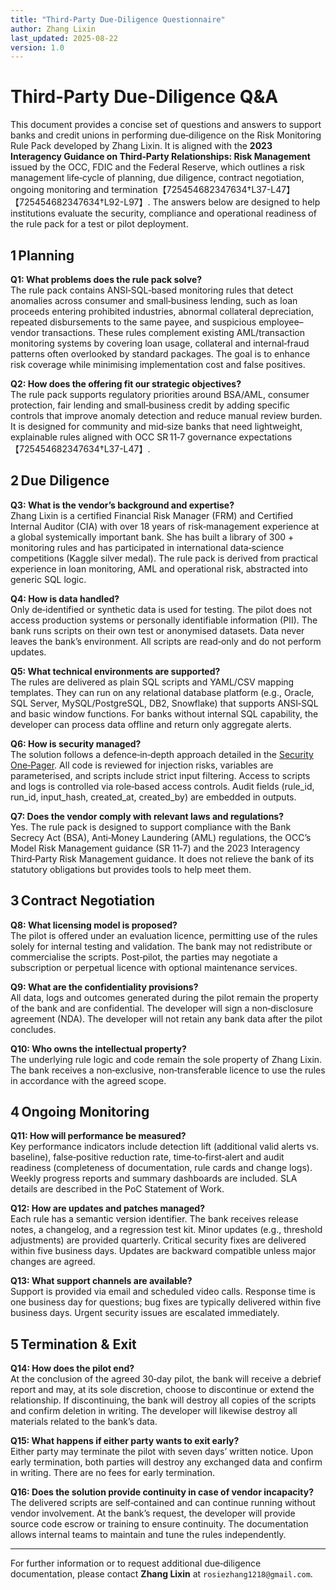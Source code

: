 ```yaml
---
title: "Third‑Party Due‑Diligence Questionnaire"
author: Zhang Lixin
last_updated: 2025‑08‑22
version: 1.0
---
```


# Third‑Party Due‑Diligence Q&A

This document provides a concise set of questions and answers to support banks and credit unions in performing due‑diligence on the Risk Monitoring Rule Pack developed by Zhang Lixin.  It is aligned with the **2023 Interagency Guidance on Third‑Party Relationships: Risk Management** issued by the OCC, FDIC and the Federal Reserve, which outlines a risk management life‑cycle of planning, due diligence, contract negotiation, ongoing monitoring and termination【725454682347634†L37-L47】【725454682347634†L92-L97】.  The answers below are designed to help institutions evaluate the security, compliance and operational readiness of the rule pack for a test or pilot deployment.

## 1 Planning

**Q1: What problems does the rule pack solve?**  
The rule pack contains ANSI‑SQL‑based monitoring rules that detect anomalies across consumer and small‑business lending, such as loan proceeds entering prohibited industries, abnormal collateral depreciation, repeated disbursements to the same payee, and suspicious employee–vendor transactions.  These rules complement existing AML/transaction monitoring systems by covering loan usage, collateral and internal‑fraud patterns often overlooked by standard packages.  The goal is to enhance risk coverage while minimising implementation cost and false positives.

**Q2: How does the offering fit our strategic objectives?**  
The rule pack supports regulatory priorities around BSA/AML, consumer protection, fair lending and small‑business credit by adding specific controls that improve anomaly detection and reduce manual review burden.  It is designed for community and mid‑size banks that need lightweight, explainable rules aligned with OCC SR 11‑7 governance expectations【725454682347634†L37-L47】.

## 2 Due Diligence

**Q3: What is the vendor’s background and expertise?**  
Zhang Lixin is a certified Financial Risk Manager (FRM) and Certified Internal Auditor (CIA) with over 18 years of risk‑management experience at a global systemically important bank.  She has built a library of 300 + monitoring rules and has participated in international data‑science competitions (Kaggle silver medal).  The rule pack is derived from practical experience in loan monitoring, AML and operational risk, abstracted into generic SQL logic.

**Q4: How is data handled?**  
Only de‑identified or synthetic data is used for testing.  The pilot does not access production systems or personally identifiable information (PII).  The bank runs scripts on their own test or anonymised datasets.  Data never leaves the bank’s environment.  All scripts are read‑only and do not perform updates.

**Q5: What technical environments are supported?**  
The rules are delivered as plain SQL scripts and YAML/CSV mapping templates.  They can run on any relational database platform (e.g., Oracle, SQL Server, MySQL/PostgreSQL, DB2, Snowflake) that supports ANSI‑SQL and basic window functions.  For banks without internal SQL capability, the developer can process data offline and return only aggregate alerts.

**Q6: How is security managed?**  
The solution follows a defence‑in‑depth approach detailed in the [Security One‑Pager](security_one_pager.md).  All code is reviewed for injection risks, variables are parameterised, and scripts include strict input filtering.  Access to scripts and logs is controlled via role‑based access controls.  Audit fields (rule_id, run_id, input_hash, created_at, created_by) are embedded in outputs.

**Q7: Does the vendor comply with relevant laws and regulations?**  
Yes.  The rule pack is designed to support compliance with the Bank Secrecy Act (BSA), Anti‑Money Laundering (AML) regulations, the OCC’s Model Risk Management guidance (SR 11‑7) and the 2023 Interagency Third‑Party Risk Management guidance.  It does not relieve the bank of its statutory obligations but provides tools to help meet them.

## 3 Contract Negotiation

**Q8: What licensing model is proposed?**  
The pilot is offered under an evaluation licence, permitting use of the rules solely for internal testing and validation.  The bank may not redistribute or commercialise the scripts.  Post‑pilot, the parties may negotiate a subscription or perpetual licence with optional maintenance services.

**Q9: What are the confidentiality provisions?**  
All data, logs and outcomes generated during the pilot remain the property of the bank and are confidential.  The developer will sign a non‑disclosure agreement (NDA).  The developer will not retain any bank data after the pilot concludes.

**Q10: Who owns the intellectual property?**  
The underlying rule logic and code remain the sole property of Zhang Lixin.  The bank receives a non‑exclusive, non‑transferable licence to use the rules in accordance with the agreed scope.

## 4 Ongoing Monitoring

**Q11: How will performance be measured?**  
Key performance indicators include detection lift (additional valid alerts vs. baseline), false‑positive reduction rate, time‑to‑first‑alert and audit readiness (completeness of documentation, rule cards and change logs).  Weekly progress reports and summary dashboards are included.  SLA details are described in the PoC Statement of Work.

**Q12: How are updates and patches managed?**  
Each rule has a semantic version identifier.  The bank receives release notes, a changelog, and a regression test kit.  Minor updates (e.g., threshold adjustments) are provided quarterly.  Critical security fixes are delivered within five business days.  Updates are backward compatible unless major changes are agreed.

**Q13: What support channels are available?**  
Support is provided via email and scheduled video calls.  Response time is one business day for questions; bug fixes are typically delivered within five business days.  Urgent security issues are escalated immediately.

## 5 Termination & Exit

**Q14: How does the pilot end?**  
At the conclusion of the agreed 30‑day pilot, the bank will receive a debrief report and may, at its sole discretion, choose to discontinue or extend the relationship.  If discontinuing, the bank will destroy all copies of the scripts and confirm deletion in writing.  The developer will likewise destroy all materials related to the bank’s data.

**Q15: What happens if either party wants to exit early?**  
Either party may terminate the pilot with seven days’ written notice.  Upon early termination, both parties will destroy any exchanged data and confirm in writing.  There are no fees for early termination.

**Q16: Does the solution provide continuity in case of vendor incapacity?**  
The delivered scripts are self‑contained and can continue running without vendor involvement.  At the bank’s request, the developer will provide source code escrow or training to ensure continuity.  The documentation allows internal teams to maintain and tune the rules independently.

---

For further information or to request additional due‑diligence documentation, please contact **Zhang Lixin** at `rosiezhang1218@gmail.com`.
